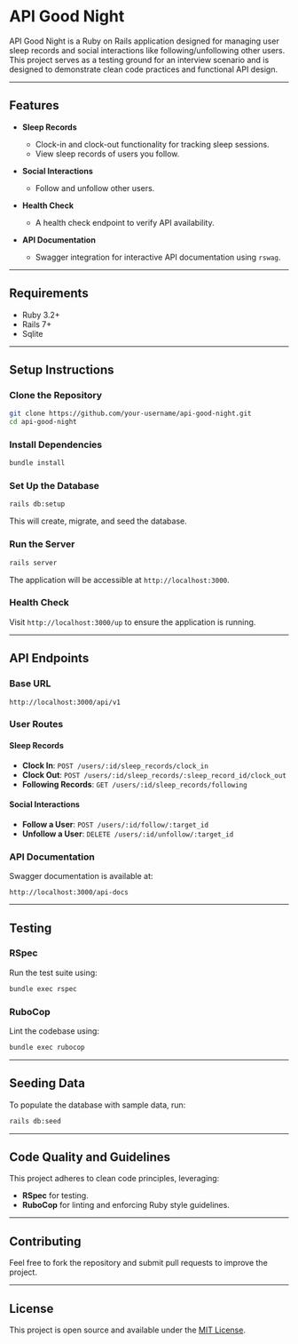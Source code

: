 # API Good Night

API Good Night is a Ruby on Rails application designed for managing user sleep records and social interactions like following/unfollowing other users. This project serves as a testing ground for an interview scenario and is designed to demonstrate clean code practices and functional API design.

---

## Features

- **Sleep Records**
  - Clock-in and clock-out functionality for tracking sleep sessions.
  - View sleep records of users you follow.

- **Social Interactions**
  - Follow and unfollow other users.

- **Health Check**
  - A health check endpoint to verify API availability.

- **API Documentation**
  - Swagger integration for interactive API documentation using `rswag`.

---

## Requirements

- Ruby 3.2+
- Rails 7+
- Sqlite

---

## Setup Instructions

### Clone the Repository

```bash
git clone https://github.com/your-username/api-good-night.git
cd api-good-night
```

### Install Dependencies

```bash
bundle install
```

### Set Up the Database

```bash
rails db:setup
```
This will create, migrate, and seed the database.

### Run the Server

```bash
rails server
```
The application will be accessible at `http://localhost:3000`.

### Health Check

Visit `http://localhost:3000/up` to ensure the application is running.

---

## API Endpoints

### Base URL

```
http://localhost:3000/api/v1
```

### User Routes

#### Sleep Records
- **Clock In**: `POST /users/:id/sleep_records/clock_in`
- **Clock Out**: `POST /users/:id/sleep_records/:sleep_record_id/clock_out`
- **Following Records**: `GET /users/:id/sleep_records/following`

#### Social Interactions
- **Follow a User**: `POST /users/:id/follow/:target_id`
- **Unfollow a User**: `DELETE /users/:id/unfollow/:target_id`

### API Documentation

Swagger documentation is available at:
```
http://localhost:3000/api-docs
```

---

## Testing

### RSpec

Run the test suite using:
```bash
bundle exec rspec
```

### RuboCop

Lint the codebase using:
```bash
bundle exec rubocop
```

---

## Seeding Data

To populate the database with sample data, run:
```bash
rails db:seed
```

---

## Code Quality and Guidelines

This project adheres to clean code principles, leveraging:
- **RSpec** for testing.
- **RuboCop** for linting and enforcing Ruby style guidelines.

---

## Contributing

Feel free to fork the repository and submit pull requests to improve the project.

---

## License

This project is open source and available under the [MIT License](LICENSE).


